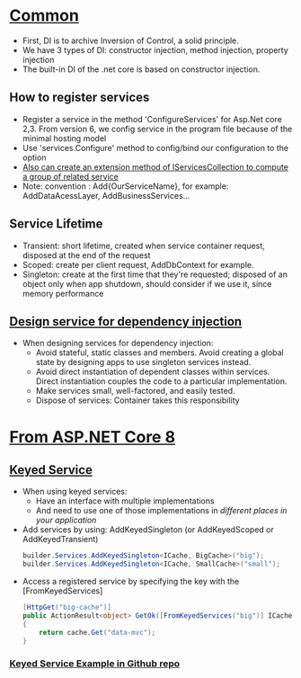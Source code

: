 # [Common](https://learn.microsoft.com/en-us/aspnet/core/fundamentals/dependency-injection?view=aspnetcore-9.0)
- First, DI is to archive Inversion of Control, a solid principle.
- We have 3 types of DI: constructor injection, method injection, property injection
- The built-in DI of the .net core is based on constructor injection.
 ## How to register services
  - Register a service in the method 'ConfigureServices' for Asp.Net core 2,3. From version 6, we config service in the program file because of the minimal hosting model
  - Use 'services.Configure' method to config/bind  our configuration to the option
  - [Also can create an extension method of IServicesCollection to compute a group of related service](https://learn.microsoft.com/en-us/aspnet/core/fundamentals/dependency-injection?view=aspnetcore-8.0#register-groups-of-services-with-extension-methods)
  - Note: convention : Add{OurServiceName}, for example: AddDataAcessLayer, AddBusinessServices...
 ## Service Lifetime
  - Transient: short lifetime, created when  service container request, disposed at the end of the request
  - Scoped: create per client request, AddDbContext for example.
  - Singleton: create at the first time that they're requested; disposed of an object only when app shutdown, should consider if we use it, since memory performance
 ## [Design service for dependency injection](https://docs.microsoft.com/en-us/dotnet/core/extensions/dependency-injection-guidelines)
  - When designing services for dependency injection:
    + Avoid stateful, static classes and members. Avoid creating a global state by designing apps to use singleton services instead.
    + Avoid direct instantiation of dependent classes within services. Direct instantiation couples the code to a particular implementation.
    + Make services small, well-factored, and easily tested.
    + Dispose of services: Container takes this responsibility
   
# [From ASP.NET Core 8](https://learn.microsoft.com/en-us/aspnet/core/fundamentals/dependency-injection?view=aspnetcore-8.0)
 ## [Keyed Service](https://learn.microsoft.com/en-us/aspnet/core/fundamentals/dependency-injection?view=aspnetcore-8.0#keyed-services)
  - When using keyed services:
    + Have an interface with multiple implementations
    + And need to use one of those implementations in *different places in your application*   
  - Add services by using: AddKeyedSingleton (or AddKeyedScoped or AddKeyedTransient)
    ```C#
    builder.Services.AddKeyedSingleton<ICache, BigCache>("big");
    builder.Services.AddKeyedSingleton<ICache, SmallCache>("small");
    ```
  - Access a registered service by specifying the key with the [FromKeyedServices]
    ```C#
    [HttpGet("big-cache")]
    public ActionResult<object> GetOk([FromKeyedServices("big")] ICache cache)
    {
        return cache.Get("data-mvc");
    }
    ```

  ### [Keyed Service Example in Github repo](https://github.com/GiangHM/PracticalASPNet/tree/main/PracticalAPI/DIKeyedServices)
    

